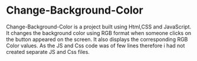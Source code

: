 # Change-Background-Color
Change-Background-Color is a project built using Html,CSS and JavaScript.
It changes the background color using RGB format when someone clicks on the button appeared on the screen. 
It also displays the corresponding RGB Color values.
As the JS and Css code was of few lines therefore i had not created separate JS and Css files.
